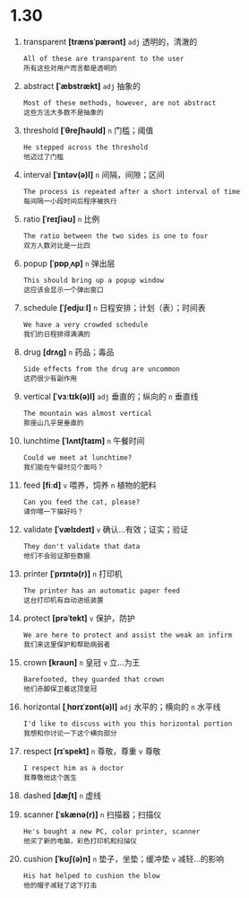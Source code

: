 # 1.30








1. transparent **[trænsˈpærənt]** `adj` 透明的，清澈的
    ```
    All of these are transparent to the user
    所有这些对用户而言都是透明的
    ```

2. abstract **[ˈæbstrækt]** `adj` 抽象的
    ```
    Most of these methods, however, are not abstract
    这些方法大多数不是抽象的
    ```

3. threshold **[ˈθreʃhəʊld]** `n` 门槛；阈值
    ```
    He stepped across the threshold
    他迈过了门槛
    ```

4. interval **[ˈɪntəv(ə)l]** `n` 间隔，间隙；区间
    ```
    The process is repeated after a short interval of time
    每间隔一小段时间后程序被执行
    ```

5. ratio **[ˈreɪʃiəʊ]** `n` 比例
    ```
    The ratio between the two sides is one to four
    双方人数对比是一比四
    ```

6. popup **[ˈpɒpˌʌp]** `n` 弹出层
    ```
    This should bring up a popup window
    这应该会显示一个弹出窗口
    ```

7. schedule **[ˈʃedjuːl]** `n` 日程安排；计划（表）；时间表
    ```
    We have a very crowded schedule
    我们的日程排得满满的
    ```

8. drug **[drʌɡ]** `n` 药品；毒品
    ```
    Side effects from the drug are uncommon
    这药很少有副作用
    ```

9. vertical **[ˈvɜːtɪk(ə)l]** `adj` 垂直的；纵向的 `n` 垂直线
    ```
    The mountain was almost vertical
    那座山几乎是垂直的
    ```

10. lunchtime **[ˈlʌntʃtaɪm]** `n` 午餐时间
    ```
    Could we meet at lunchtime?
    我们能在午餐时见个面吗？
    ```

11. feed **[fiːd]** `v` 喂养，饲养 `n` 植物的肥料
    ```
    Can you feed the cat, please?
    请你喂一下猫好吗？
    ```

12. validate **[ˈvælɪdeɪt]** `v` 确认...有效；证实；验证
    ```
    They don't validate that data
    他们不会验证那些数据
    ```

13. printer **[ˈprɪntə(r)]** `n` 打印机
    ```
    The printer has an automatic paper feed
    这台打印机有自动进纸装置
    ```

14. protect **[prəˈtekt]** `v` 保护，防护
    ```
    We are here to protect and assist the weak an infirm
    我们来这里保护和帮助病弱者
    ```

15. crown **[kraʊn]** `n` 皇冠 `v` 立...为王
    ```
    Barefooted, they guarded that crown
    他们赤脚保卫着这顶皇冠
    ```

16. horizontal **[ˌhɒrɪˈzɒnt(ə)l]** `adj` 水平的；横向的 `n` 水平线
    ```
    I'd like to discuss with you this horizontal portion
    我想和你讨论一下这个横向部分
    ```

17. respect **[rɪˈspekt]** `n` 尊敬，尊重 `v` 尊敬
    ```
    I respect him as a doctor
    我尊敬他这个医生
    ```

18. dashed **[dæʃt]** `n` 虚线

19. scanner **[ˈskænə(r)]** `n` 扫描器；扫描仪
    ```
    He's bought a new PC, color printer, scanner
    他买了新的电脑，彩色打印机和扫描仪
    ```

20. cushion **[ˈkʊʃ(ə)n]** `n` 垫子，坐垫；缓冲垫 `v` 减轻...的影响
    ```
    His hat helped to cushion the blow
    他的帽子减轻了这下打击
    ```
